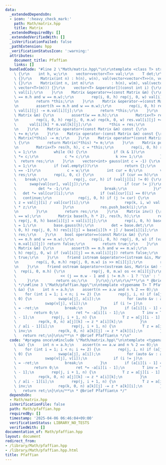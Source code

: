 ```yaml
---
data:
  _extendedDependsOn:
  - icon: ':heavy_check_mark:'
    path: Math/matrix.hpp
    title: Matrix
  _extendedRequiredBy: []
  _extendedVerifiedWith: []
  _isVerificationFailed: false
  _pathExtension: hpp
  _verificationStatusIcon: ':warning:'
  attributes:
    document_title: Pfaffian
    links: []
  bundledCode: "#line 2 \"Math/matrix.hpp\"\n\r\ntemplate <class T> struct Matrix\
    \ {\r\n    int h, w;\r\n    vector<vector<T>> val;\r\n    T det;\r\n    Matrix()\
    \ {}\r\n    Matrix(int n) : h(n), w(n), val(vector<vector<T>>(n, vector<T>(n)))\
    \ {}\r\n    Matrix(int n, int m)\r\n        : h(n), w(m), val(vector<vector<T>>(n,\
    \ vector<T>(m))) {}\r\n    vector<T> &operator[](const int i) {\r\n        return\
    \ val[i];\r\n    }\r\n    Matrix &operator+=(const Matrix &m) {\r\n        assert(h\
    \ == m.h and w == m.w);\r\n        rep(i, 0, h) rep(j, 0, w) val[i][j] += m.val[i][j];\r\
    \n        return *this;\r\n    }\r\n    Matrix &operator-=(const Matrix &m) {\r\
    \n        assert(h == m.h and w == m.w);\r\n        rep(i, 0, h) rep(j, 0, w)\
    \ val[i][j] -= m.val[i][j];\r\n        return *this;\r\n    }\r\n    Matrix &operator*=(const\
    \ Matrix &m) {\r\n        assert(w == m.h);\r\n        Matrix<T> res(h, m.w);\r\
    \n        rep(i, 0, h) rep(j, 0, m.w) rep(k, 0, w) res.val[i][j] +=\r\n      \
    \      val[i][k] * m.val[k][j];\r\n        *this = res;\r\n        return *this;\r\
    \n    }\r\n    Matrix operator+(const Matrix &m) const {\r\n        return Matrix(*this)\
    \ += m;\r\n    }\r\n    Matrix operator-(const Matrix &m) const {\r\n        return\
    \ Matrix(*this) -= m;\r\n    }\r\n    Matrix operator*(const Matrix &m) const\
    \ {\r\n        return Matrix(*this) *= m;\r\n    }\r\n    Matrix pow(ll k) {\r\
    \n        Matrix<T> res(h, h), c = *this;\r\n        rep(i, 0, h) res.val[i][i]\
    \ = 1;\r\n        while (k) {\r\n            if (k & 1)\r\n                res\
    \ *= c;\r\n            c *= c;\r\n            k >>= 1;\r\n        }\r\n      \
    \  return res;\r\n    }\r\n    vector<int> gauss(int c = -1) {\r\n        det\
    \ = 1;\r\n        if (val.empty())\r\n            return {};\r\n        if (c\
    \ == -1)\r\n            c = w;\r\n        int cur = 0;\r\n        vector<int>\
    \ res;\r\n        rep(i, 0, c) {\r\n            if (cur == h)\r\n            \
    \    break;\r\n            rep(j, cur, h) if (val[j][i] != 0) {\r\n          \
    \      swap(val[cur], val[j]);\r\n                if (cur != j)\r\n          \
    \          det *= -1;\r\n                break;\r\n            }\r\n         \
    \   det *= val[cur][i];\r\n            if (val[cur][i] == 0)\r\n             \
    \   continue;\r\n            rep(j, 0, h) if (j != cur) {\r\n                T\
    \ z = val[j][i] / val[cur][i];\r\n                rep(k, i, w) val[j][k] -= val[cur][k]\
    \ * z;\r\n            }\r\n            res.push_back(i);\r\n            cur++;\r\
    \n        }\r\n        return res;\r\n    }\r\n    Matrix inv() {\r\n        assert(h\
    \ == w);\r\n        Matrix base(h, h * 2), res(h, h);\r\n        rep(i, 0, h)\
    \ rep(j, 0, h) base[i][j] = val[i][j];\r\n        rep(i, 0, h) base[i][h + i]\
    \ = 1;\r\n        base.gauss(h);\r\n        det = base.det;\r\n        rep(i,\
    \ 0, h) rep(j, 0, h) res[i][j] = base[i][h + j] / base[i][i];\r\n        return\
    \ res;\r\n    }\r\n    bool operator==(const Matrix &m) {\r\n        assert(h\
    \ == m.h and w == m.w);\r\n        rep(i, 0, h) rep(j, 0, w) if (val[i][j] !=\
    \ m.val[i][j]) return false;\r\n        return true;\r\n    }\r\n    bool operator!=(const\
    \ Matrix &m) {\r\n        assert(h == m.h and w == m.w);\r\n        rep(i, 0,\
    \ h) rep(j, 0, w) if (val[i][j] == m.val[i][j]) return false;\r\n        return\
    \ true;\r\n    }\r\n    friend istream &operator>>(istream &is, Matrix &m) {\r\
    \n        rep(i, 0, m.h) rep(j, 0, m.w) is >> m[i][j];\r\n        return is;\r\
    \n    }\r\n    friend ostream &operator<<(ostream &os, Matrix &m) {\r\n      \
    \  rep(i, 0, m.h) {\r\n            rep(j, 0, m.w) os << m[i][j]\r\n          \
    \                    << (j == m.w - 1 and i != m.h - 1 ? '\\n' : ' ');\r\n   \
    \     }\r\n        return os;\r\n    }\r\n};\r\n\r\n/**\r\n * @brief Matrix\r\n\
    \ */\n#line 3 \"Math/pfaffian.hpp\"\n\ntemplate <typename T> T Pfaffian(Matrix<T>\
    \ &a) {\n    int n = a.h;\n    assert(n == a.w and n % 2 == 0);\n    T ret = 1;\n\
    \    for (int i = 1; i < n; i += 2) {\n        rep(j, i, n) if (a[j][i - 1] !=\
    \ 0) {\n            swap(a[j], a[i]);\n            for (auto &v : a.val)\n   \
    \             swap(v[j], v[i]);\n            if (i != j)\n                ret\
    \ = -ret;\n            break;\n        }\n        if (a[i][i - 1] == 0)\n    \
    \        return 0;\n        ret *= -a[i][i - 1];\n        T inv = T(1) / a[i][i\
    \ - 1];\n        rep(j, i + 1, n) {\n            T z = a[j][i - 1] * inv;\n  \
    \          rep(k, 0, n) a[j][k] -= z * a[i][k];\n        }\n        inv = T(1)\
    \ / a[i - 1][i];\n        rep(j, i + 1, n) {\n            T z = a[i - 1][j] *\
    \ inv;\n            rep(k, 0, n) a[k][j] -= z * a[k][i];\n        }\n    }\n \
    \   return ret;\n}\n\n/**\n * @brief Pfaffian\n */\n"
  code: "#pragma once\n#include \"Math/matrix.hpp\"\n\ntemplate <typename T> T Pfaffian(Matrix<T>\
    \ &a) {\n    int n = a.h;\n    assert(n == a.w and n % 2 == 0);\n    T ret = 1;\n\
    \    for (int i = 1; i < n; i += 2) {\n        rep(j, i, n) if (a[j][i - 1] !=\
    \ 0) {\n            swap(a[j], a[i]);\n            for (auto &v : a.val)\n   \
    \             swap(v[j], v[i]);\n            if (i != j)\n                ret\
    \ = -ret;\n            break;\n        }\n        if (a[i][i - 1] == 0)\n    \
    \        return 0;\n        ret *= -a[i][i - 1];\n        T inv = T(1) / a[i][i\
    \ - 1];\n        rep(j, i + 1, n) {\n            T z = a[j][i - 1] * inv;\n  \
    \          rep(k, 0, n) a[j][k] -= z * a[i][k];\n        }\n        inv = T(1)\
    \ / a[i - 1][i];\n        rep(j, i + 1, n) {\n            T z = a[i - 1][j] *\
    \ inv;\n            rep(k, 0, n) a[k][j] -= z * a[k][i];\n        }\n    }\n \
    \   return ret;\n}\n\n/**\n * @brief Pfaffian\n */"
  dependsOn:
  - Math/matrix.hpp
  isVerificationFile: false
  path: Math/pfaffian.hpp
  requiredBy: []
  timestamp: '2025-04-06 06:46:04+09:00'
  verificationStatus: LIBRARY_NO_TESTS
  verifiedWith: []
documentation_of: Math/pfaffian.hpp
layout: document
redirect_from:
- /library/Math/pfaffian.hpp
- /library/Math/pfaffian.hpp.html
title: Pfaffian
---
```

